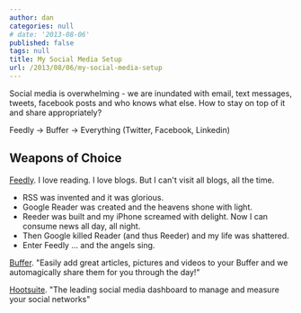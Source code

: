 ```yaml
---
author: dan
categories: null
# date: '2013-08-06'
published: false
tags: null
title: My Social Media Setup
url: /2013/08/06/my-social-media-setup
---
```


Social media is overwhelming - we are inundated with email, text messages, tweets, facebook posts and who knows what else.  How to stay on top of it and share appropriately?
<!--more-->
Feedly -> Buffer -> Everything (Twitter, Facebook, Linkedin)

## Weapons of Choice

[Feedly][1]. I love reading.  I love blogs.  But I can't visit all blogs, all the time.
* RSS was invented and it was glorious.
* Google Reader was created and the heavens shone with light.
* Reeder was built and my iPhone screamed with delight.  Now I can consume news all day, all night.
* Then Google killed Reader (and thus Reeder) and my life was shattered.
* Enter Feedly ... and the angels sing.

[Buffer][2]. "Easily add great articles, pictures and videos to your Buffer and we automagically share them for you through the day!"

[Hootsuite][3]. "The leading social media dashboard to manage and measure your social networks"

[1]:http://feedly.com
[2]:http://bufferapp.com/
[3]:https://hootsuite.com/